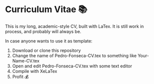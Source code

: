 # Curriculum Vitae :books:

This is my long, academic-style CV, built with LaTex. It is still work in process, and probably will always be.

In case anyone wants to use it as template:

1. Download or clone this repository
2. Change the name of Pedro-Fonseca-CV.tex to something like Your-Name-CV.tex
3. Open and edit Pedro-Fonseca-CV.tex with some text editor
4. Compile with XeLaTex
5. Profit :moneybag:


